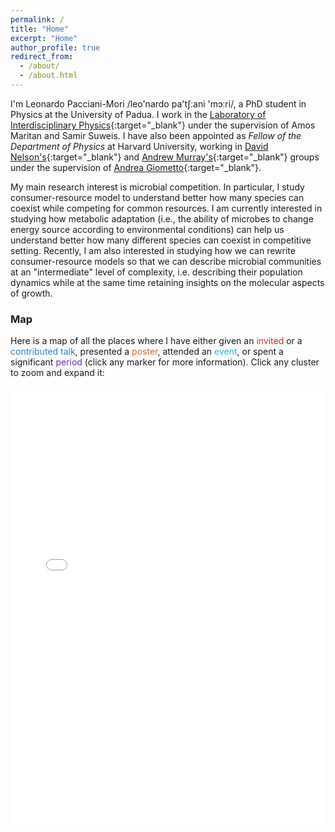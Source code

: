 ```yaml
---
permalink: /
title: "Home"
excerpt: "Home"
author_profile: true
redirect_from:
  - /about/
  - /about.html
---
```


I'm Leonardo Pacciani-Mori /leo&#39;nardo pa&#39;tʃːani &#39;mɔːri/, a PhD student in Physics at the University of Padua. I work in the [Laboratory of Interdisciplinary Physics](https://liphlab.com/){:target="_blank"}<!--_--> under the supervision of Amos Maritan and Samir Suweis. I have also been appointed as *Fellow of the Department of Physics* at Harvard University, working in [David Nelson's](https://www.physics.harvard.edu/people/facpages/nelson){:target="_blank"}<!--_--> and [Andrew Murray's](https://murraylab.fas.harvard.edu/){:target="_blank"}<!--_--> groups under the supervision of [Andrea Giometto](https://www.cee.cornell.edu/faculty-directory/andrea-giometto){:target="_blank"}<!--_-->.

<!--I work in the broad field of biological physics: I use methods and approaches characteristic of statistical physics to create models of biological and living systems.<br>-->
My main research interest is microbial competition. In particular, I study consumer-resource model to understand better how many species can coexist while competing for common resources. I am currently interested in studying how metabolic adaptation (i.e., the ability of microbes to change energy source according to environmental conditions) can help us understand better how many different species can coexist in competitive setting. Recently, I am also interested in studying how we can rewrite consumer-resource models so that we can describe microbial communities at an "intermediate" level of complexity, i.e. describing their population dynamics while at the same time retaining insights on the molecular aspects of growth.

<!--### Random fun facts
* My current [Erdős number](https://en.wikipedia.org/wiki/Erd%C5%91s_number) is 3
* I have read the whole *In Search of Lost Time* by Marcel Proust during summer 2017-->


<!--## My work at a glance-->
<!--<p>Below is a network representing my publications and collaborations; the color of each node specifies if it represents <span style="color:#1722C1">co-authors</span>, <span style="color:#90d185">preprints</span>, <span style="color:#138400">publications</span> or <span style="color:#8e20c1">theses</span> (in this case co-authors are supervisors). Hover and click on each node for more information, or drag them around to change the network's shape:</p>
<iframe src="/collab_net/network.html" height="500" width="100%" style="border:none;"></iframe>-->

### Map
<p>Here is a map of all the places where I have either given an <span style="color:#CA2C28">invited</span> or a <span style="color:#2981CA">contributed talk</span>, presented a  <span style="color:#CB6B2B">poster</span>, attended an <span style="color:#2BB7CB">event</span>, or spent a significant <span style="color:#6C28CA">period</span> (click any marker for more information). Click any cluster to zoom and expand it<!--, and use the layer control menu to select which category to show:-->:</p>
<iframe src="/map/map.html" height="700" width="100%" style="border:none;"></iframe>
